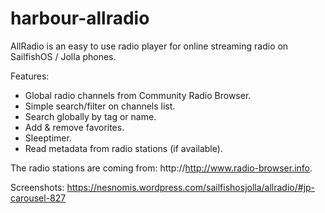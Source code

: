 # harbour-allradio

AllRadio is an easy to use radio player for online streaming radio on SailfishOS / Jolla phones.

Features:
- Global radio channels from Community Radio Browser.
- Simple search/filter on channels list.
- Search globally by tag or name.
- Add & remove favorites.
- Sleeptimer.
- Read metadata from radio stations (if available).

The radio stations are coming from: http://http://www.radio-browser.info.

Screenshots: https://nesnomis.wordpress.com/sailfishosjolla/allradio/#jp-carousel-827
